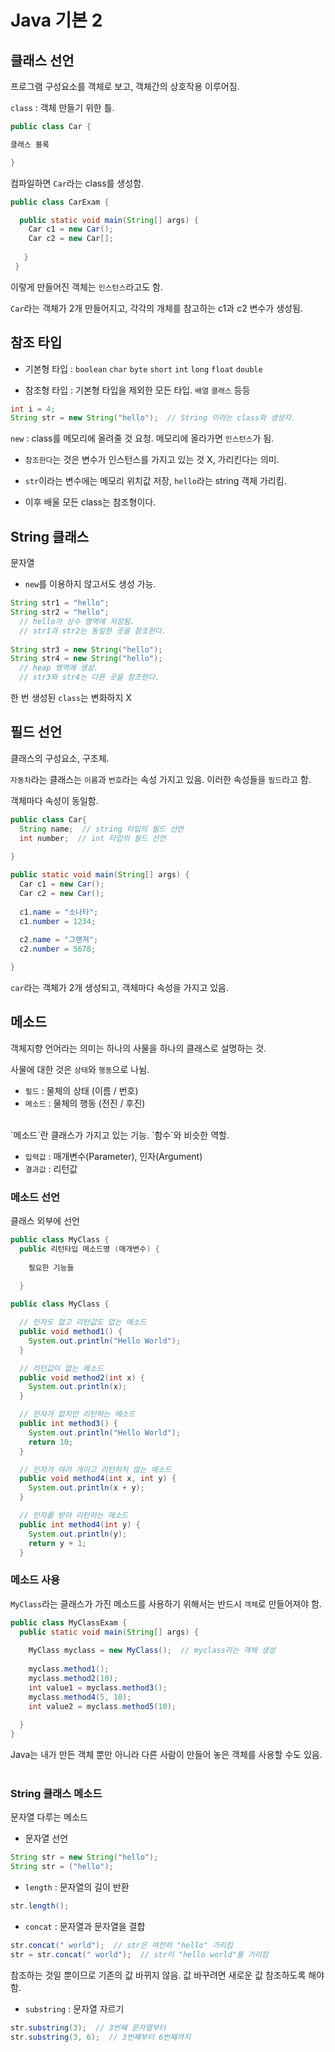 # Java 기본 2


## 클래스 선언

프로그램 구성요소를 객체로 보고, 객체간의 상호작용 이루어짐.

`class` : 객체 만들기 위한 틀.

```java
public class Car {

클래스 블록

}
```
컴파일하면 `Car`라는 class를 생성함.

```java
public class CarExam {

  public static void main(String[] args) {
    Car c1 = new Car();
    Car c2 = new Car[];
    
   }
 }
 ```
 이렇게 만들어진 객체는 `인스턴스`라고도 함.
 
 `Car`라는 객체가 2개 만들어지고,
 각각의 개체를 참고하는 c1과 c2 변수가 생성됨.


## 참조 타입
- 기본형 타입 : `boolean` `char` `byte` `short` `int` `long` `float` `double`

- 참조형 타입 : 기본형 타입을 제외한 모든 타입. `배열` `클래스` 등등


```java
int i = 4;
String str = new String("hello");  // String 이라는 class와 생성자.
```

`new` : class를 메모리에 올려줄 것 요청. 메모리에 올라가면 `인스턴스`가 됨.

- `참조한다`는 것은 변수가 인스턴스를 가지고 있는 것 X, 가리킨다는 의미.

- `str`이라는 변수에는 메모리 위치값 저장, `hello`라는 string 객체 가리킴.

- 이후 배울 모든 class는 참조형이다.


## String 클래스
문자열

- `new`를 이용하지 않고서도 생성 가능.
```java
String str1 = "hello";
String str2 = "hello";
  // hello가 상수 영역에 저장됨.
  // str1과 str2는 동일한 곳을 참조한다.
  
String str3 = new String("hello");
String str4 = new String("hello");
  // heap 영역에 생성.
  // str3와 str4는 다른 곳을 참조한다.
```

한 번 생성된 `class`는 변화하지 X


## 필드 선언
클래스의 구성요소, 구조체.

`자동차`라는 클래스는 `이름`과 `번호`라는 속성 가지고 있음. 이러한 속성들을 `필드`라고 함. 

객체마다 속성이 동일함.

```java
public class Car{
  String name;  // string 타입의 필드 선언
  int number;  // int 타입의 필드 선언
  
}
```
```java
public static void main(String[] args) {
  Car c1 = new Car();
  Car c2 = new Car();
  
  c1.name = "소나타";
  c1.number = 1234;
  
  c2.name = "그랜져";
  c2.number = 5678;

}
```
`car`라는 객체가 2개 생성되고, 객체마다 속성을 가지고 있음.


## 메소드
객체지향 언어라는 의미는 하나의 사물을 하나의 클래스로 설명하는 것.<br/>

사물에 대한 것은 `상태`와 `행동`으로 나뉨.

- `필드` : 물체의 상태 (이름 / 번호)
- `메소드` : 물체의 행동 (전진 / 후진)
<br/>
`메소드`란 클래스가 가지고 있는 기능. `함수`와 비슷한 역할.

- `입력값` : 매개변수(Parameter), 인자(Argument)
- `결과값` : 리턴값


### 메소드 선언

클래스 외부에 선언

```java
public class MyClass {
  public 리턴타입 메소드명 (매개변수) {
  
    필요한 기능들 
    
  }
```
```java
public class MyClass {

  // 인자도 없고 리턴값도 없는 메소드
  public void method1() {
    System.out.println("Hello World");
  }

  // 리턴값이 없는 메소드
  public void method2(int x) {
    System.out.println(x);
  }

  // 인자가 없지만 리턴하는 메소드
  public int method3() {
    System.out.println("Hello World");
    return 10;
  }

  // 인자가 여러 개이고 리턴하지 않는 메소드
  public void method4(int x, int y) {
    System.out.println(x + y);
  }

  // 인자를 받아 리턴하는 메소드
  public int method4(int y) {
    System.out.println(y);
    return y + 1;
  }
```


### 메소드 사용
`MyClass`라는 클래스가 가진 메소드를 사용하기 위해서는 반드시 `객체`로 만들어져야 함.
```java
public class MyClassExam {
  public static void main(String[] args) {
  
    MyClass myclass = new MyClass();  // myclass라는 객체 생성
    
    myclass.method1();
    myclass.method2(10);
    int value1 = myclass.method3();
    myclass.method4(5, 10);
    int value2 = myclass.method5(10);
    
  }
}
```

Java는 내가 만든 객체 뿐만 아니라 다른 사람이 만들어 놓은 객체를 사용할 수도 있음.
<br/><br/>

### String 클래스 메소드
문자열 다루는 메소드

- 문자열 선언
```java
String str = new String("hello");
String str = ("hello");
```

- `length` : 문자열의 길이 반환
```java
str.length();

```

- `concat` : 문자열과 문자열을 결합
```java
str.concat(" world");  // str은 여전히 "hello" 가리킴
str = str.concat(" world");  // str이 "hello world"를 가리킴
```
참조하는 것일 뿐이므로 기존의 값 바뀌지 않음. 값 바꾸려면 새로운 값 참조하도록 해야 함.

- `substring` : 문자열 자르기
```java
str.substring(3);  // 3번째 문자열부터
str.substring(3, 6);  // 3번째부터 6번째까지
```













